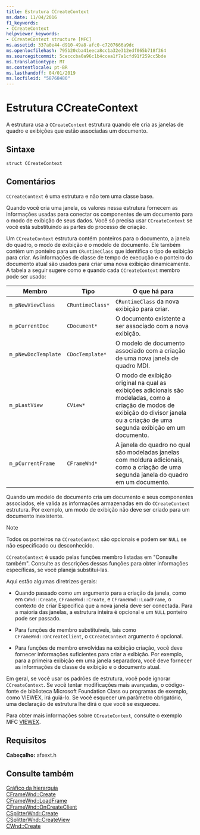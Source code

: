 ```yaml
---
title: Estrutura CCreateContext
ms.date: 11/04/2016
f1_keywords:
- CCreateContext
helpviewer_keywords:
- CCreateContext structure [MFC]
ms.assetid: 337a0e44-d910-49a8-afc0-c7207666a9dc
ms.openlocfilehash: 795b20cba41eeca8cc1a32e312edf065b718f364
ms.sourcegitcommit: 5cecccba0a96c1b4ccea1f7a1cfd91f259cc5bde
ms.translationtype: MT
ms.contentlocale: pt-BR
ms.lasthandoff: 04/01/2019
ms.locfileid: "58768480"
---
```

# <a name="ccreatecontext-structure"></a>Estrutura CCreateContext

A estrutura usa a `CCreateContext` estrutura quando ele cria as janelas de quadro e exibições que estão associadas um documento.

## <a name="syntax"></a>Sintaxe

```
struct CCreateContext
```

## <a name="remarks"></a>Comentários

`CCreateContext` é uma estrutura e não tem uma classe base.

Quando você cria uma janela, os valores nessa estrutura fornecem as informações usadas para conectar os componentes de um documento para o modo de exibição de seus dados. Você só precisa usar `CCreateContext` se você está substituindo as partes do processo de criação.

Um `CCreateContext` estrutura contém ponteiros para o documento, a janela do quadro, o modo de exibição e o modelo de documento. Ele também contém um ponteiro para um `CRuntimeClass` que identifica o tipo de exibição para criar. As informações de classe de tempo de execução e o ponteiro do documento atual são usados para criar uma nova exibição dinamicamente. A tabela a seguir sugere como e quando cada `CCreateContext` membro pode ser usado:

|Membro|Tipo|O que há para|
|------------|----------|--------------------|
|`m_pNewViewClass`|`CRuntimeClass*`|`CRuntimeClass` da nova exibição para criar.|
|`m_pCurrentDoc`|`CDocument*`|O documento existente a ser associado com a nova exibição.|
|`m_pNewDocTemplate`|`CDocTemplate*`|O modelo de documento associado com a criação de uma nova janela de quadro MDI.|
|`m_pLastView`|`CView*`|O modo de exibição original na qual as exibições adicionais são modeladas, como a criação de modos de exibição do divisor janela ou a criação de uma segunda exibição em um documento.|
|`m_pCurrentFrame`|`CFrameWnd*`|A janela do quadro no qual são modeladas janelas com moldura adicionais, como a criação de uma segunda janela do quadro em um documento.|

Quando um modelo de documento cria um documento e seus componentes associados, ele valida as informações armazenadas em do `CCreateContext` estrutura. Por exemplo, um modo de exibição não deve ser criado para um documento inexistente.

> [!NOTE]
>  Todos os ponteiros na `CCreateContext` são opcionais e podem ser `NULL` se não especificado ou desconhecido.

`CCreateContext` é usado pelas funções membro listadas em "Consulte também". Consulte as descrições dessas funções para obter informações específicas, se você planeja substituí-las.

Aqui estão algumas diretrizes gerais:

- Quando passado como um argumento para a criação da janela, como em `CWnd::Create`, `CFrameWnd::Create`, e `CFrameWnd::LoadFrame`, o contexto de criar Especifica que a nova janela deve ser conectada. Para a maioria das janelas, a estrutura inteira é opcional e um `NULL` ponteiro pode ser passado.

- Para funções de membro substituíveis, tais como `CFrameWnd::OnCreateClient`, o `CCreateContext` argumento é opcional.

- Para funções de membro envolvidas na exibição criação, você deve fornecer informações suficientes para criar a exibição. Por exemplo, para a primeira exibição em uma janela separadora, você deve fornecer as informações de classe de exibição e o documento atual.

Em geral, se você usar os padrões de estrutura, você pode ignorar `CCreateContext`. Se você tentar modificações mais avançadas, o código-fonte de biblioteca Microsoft Foundation Class ou programas de exemplo, como VIEWEX, irá guiá-lo. Se você esquecer um parâmetro obrigatório, uma declaração de estrutura lhe dirá o que você se esqueceu.

Para obter mais informações sobre `CCreateContext`, consulte o exemplo MFC [VIEWEX](../../overview/visual-cpp-samples.md).

## <a name="requirements"></a>Requisitos

**Cabeçalho:** afxext.h

## <a name="see-also"></a>Consulte também

[Gráfico da hierarquia](../../mfc/hierarchy-chart.md)<br/>
[CFrameWnd::Create](../../mfc/reference/cframewnd-class.md#create)<br/>
[CFrameWnd::LoadFrame](../../mfc/reference/cframewnd-class.md#loadframe)<br/>
[CFrameWnd::OnCreateClient](../../mfc/reference/cframewnd-class.md#oncreateclient)<br/>
[CSplitterWnd::Create](../../mfc/reference/csplitterwnd-class.md#create)<br/>
[CSplitterWnd::CreateView](../../mfc/reference/csplitterwnd-class.md#createview)<br/>
[CWnd::Create](../../mfc/reference/cwnd-class.md#create)
